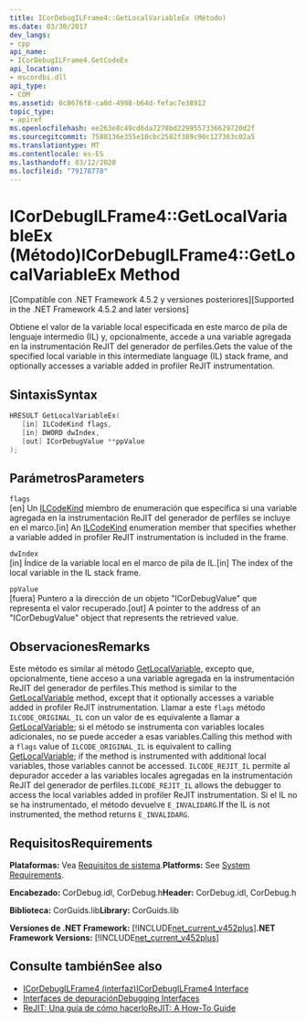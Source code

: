 ```yaml
---
title: ICorDebugILFrame4::GetLocalVariableEx (Método)
ms.date: 03/30/2017
dev_langs:
- cpp
api_name:
- ICorDebugILFrame4.GetCodeEx
api_location:
- mscordbi.dll
api_type:
- COM
ms.assetid: 0c8676f8-ca0d-4998-b64d-fefac7e38912
topic_type:
- apiref
ms.openlocfilehash: ee263e8c49cd6da7278bd2299557336629720d2f
ms.sourcegitcommit: 7588136e355e10cbc2582f389c90c127363c02a5
ms.translationtype: MT
ms.contentlocale: es-ES
ms.lasthandoff: 03/12/2020
ms.locfileid: "79178778"
---
```

# <a name="icordebugilframe4getlocalvariableex-method"></a><span data-ttu-id="0dc91-102">ICorDebugILFrame4::GetLocalVariableEx (Método)</span><span class="sxs-lookup"><span data-stu-id="0dc91-102">ICorDebugILFrame4::GetLocalVariableEx Method</span></span>
<span data-ttu-id="0dc91-103">[Compatible con .NET Framework 4.5.2 y versiones posteriores]</span><span class="sxs-lookup"><span data-stu-id="0dc91-103">[Supported in the .NET Framework 4.5.2 and later versions]</span></span>  
  
 <span data-ttu-id="0dc91-104">Obtiene el valor de la variable local especificada en este marco de pila de lenguaje intermedio (IL) y, opcionalmente, accede a una variable agregada en la instrumentación ReJIT del generador de perfiles.</span><span class="sxs-lookup"><span data-stu-id="0dc91-104">Gets the value of the specified local variable in this intermediate language (IL) stack frame, and optionally accesses a variable added in profiler ReJIT instrumentation.</span></span>  
  
## <a name="syntax"></a><span data-ttu-id="0dc91-105">Sintaxis</span><span class="sxs-lookup"><span data-stu-id="0dc91-105">Syntax</span></span>  
  
```cpp
HRESULT GetLocalVariableEx(  
   [in] ILCodeKind flags,
   [in] DWORD dwIndex,
   [out] ICorDebugValue **ppValue  
);  
```  
  
## <a name="parameters"></a><span data-ttu-id="0dc91-106">Parámetros</span><span class="sxs-lookup"><span data-stu-id="0dc91-106">Parameters</span></span>  
 `flags`  
 <span data-ttu-id="0dc91-107">[en] Un [ILCodeKind](ilcodekind-enumeration.md) miembro de enumeración que especifica si una variable agregada en la instrumentación ReJIT del generador de perfiles se incluye en el marco.</span><span class="sxs-lookup"><span data-stu-id="0dc91-107">[in] An [ILCodeKind](ilcodekind-enumeration.md) enumeration member that specifies whether a variable added in profiler ReJIT instrumentation is included in the frame.</span></span>  
  
 `dwIndex`  
 <span data-ttu-id="0dc91-108">[in] Índice de la variable local en el marco de pila de IL.</span><span class="sxs-lookup"><span data-stu-id="0dc91-108">[in] The index of the local variable in the IL stack frame.</span></span>  
  
 `ppValue`  
 <span data-ttu-id="0dc91-109">[fuera] Puntero a la dirección de un objeto "ICorDebugValue" que representa el valor recuperado.</span><span class="sxs-lookup"><span data-stu-id="0dc91-109">[out] A pointer to the address of an "ICorDebugValue" object that represents the retrieved value.</span></span>  
  
## <a name="remarks"></a><span data-ttu-id="0dc91-110">Observaciones</span><span class="sxs-lookup"><span data-stu-id="0dc91-110">Remarks</span></span>  
 <span data-ttu-id="0dc91-111">Este método es similar al método [GetLocalVariable,](icordebugilframe-getlocalvariable-method.md) excepto que, opcionalmente, tiene acceso a una variable agregada en la instrumentación ReJIT del generador de perfiles.</span><span class="sxs-lookup"><span data-stu-id="0dc91-111">This method is similar to the [GetLocalVariable](icordebugilframe-getlocalvariable-method.md) method, except that it optionally accesses a variable added in profiler ReJIT instrumentation.</span></span> <span data-ttu-id="0dc91-112">Llamar a este `flags` método `ILCODE_ORIGINAL_IL` con un valor de es equivalente a llamar a [GetLocalVariable](icordebugilframe-getlocalvariable-method.md); si el método se instrumenta con variables locales adicionales, no se puede acceder a esas variables.</span><span class="sxs-lookup"><span data-stu-id="0dc91-112">Calling this method with a `flags` value of `ILCODE_ORIGINAL_IL` is equivalent to calling [GetLocalVariable](icordebugilframe-getlocalvariable-method.md); if the method is instrumented with additional local variables, those variables cannot be accessed.</span></span> <span data-ttu-id="0dc91-113">`ILCODE_REJIT_IL` permite al depurador acceder a las variables locales agregadas en la instrumentación ReJIT del generador de perfiles.</span><span class="sxs-lookup"><span data-stu-id="0dc91-113">`ILCODE_REJIT_IL` allows the debugger to access the local variables added in profiler ReJIT instrumentation.</span></span> <span data-ttu-id="0dc91-114">Si el IL no se ha instrumentado, el método devuelve `E_INVALIDARG`.</span><span class="sxs-lookup"><span data-stu-id="0dc91-114">If the IL is not instrumented, the method returns `E_INVALIDARG`.</span></span>  
  
## <a name="requirements"></a><span data-ttu-id="0dc91-115">Requisitos</span><span class="sxs-lookup"><span data-stu-id="0dc91-115">Requirements</span></span>  
 <span data-ttu-id="0dc91-116">**Plataformas:** Vea [Requisitos de sistema](../../../../docs/framework/get-started/system-requirements.md).</span><span class="sxs-lookup"><span data-stu-id="0dc91-116">**Platforms:** See [System Requirements](../../../../docs/framework/get-started/system-requirements.md).</span></span>  
  
 <span data-ttu-id="0dc91-117">**Encabezado:** CorDebug.idl, CorDebug.h</span><span class="sxs-lookup"><span data-stu-id="0dc91-117">**Header:** CorDebug.idl, CorDebug.h</span></span>  
  
 <span data-ttu-id="0dc91-118">**Biblioteca:** CorGuids.lib</span><span class="sxs-lookup"><span data-stu-id="0dc91-118">**Library:** CorGuids.lib</span></span>  
  
 <span data-ttu-id="0dc91-119">**Versiones de .NET Framework:** [!INCLUDE[net_current_v452plus](../../../../includes/net-current-v452plus-md.md)]</span><span class="sxs-lookup"><span data-stu-id="0dc91-119">**.NET Framework Versions:** [!INCLUDE[net_current_v452plus](../../../../includes/net-current-v452plus-md.md)]</span></span>  
  
## <a name="see-also"></a><span data-ttu-id="0dc91-120">Consulte también</span><span class="sxs-lookup"><span data-stu-id="0dc91-120">See also</span></span>

- [<span data-ttu-id="0dc91-121">ICorDebugILFrame4 (interfaz)</span><span class="sxs-lookup"><span data-stu-id="0dc91-121">ICorDebugILFrame4 Interface</span></span>](icordebugilframe4-interface.md)
- [<span data-ttu-id="0dc91-122">Interfaces de depuración</span><span class="sxs-lookup"><span data-stu-id="0dc91-122">Debugging Interfaces</span></span>](debugging-interfaces.md)
- [<span data-ttu-id="0dc91-123">ReJIT: Una guía de cómo hacerlo</span><span class="sxs-lookup"><span data-stu-id="0dc91-123">ReJIT: A How-To Guide</span></span>](https://docs.microsoft.com/archive/blogs/davbr/rejit-a-how-to-guide)

